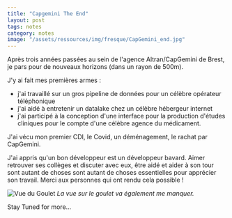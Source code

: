 ```yaml
---
title: "Capgemini The End"
layout: post
tags: notes
category: notes
image: "/assets/ressources/img/fresque/CapGemini_end.jpg"
---
```


Après trois années passées au sein de l'agence Altran/CapGemini de Brest, je pars pour de nouveaux horizons (dans un rayon de 500m).  

<!--more-->
J'y ai fait mes premières armes :

- j'ai travaillé sur un gros pipeline de données pour un célèbre opérateur téléphonique
- j'ai aidé à entretenir un datalake chez un célèbre hébergeur internet
- j'ai participé à la conception d'une interface pour la production d'études cliniques pour le compte d'une célèbre agence du médicament.

J'ai vécu mon premier CDI, le Covid, un déménagement, le rachat par CapGemini.

J'ai appris qu'un bon développeur est un développeur bavard. Aimer retrouver ses collèges et discuter avec eux, être aidé et aider à son tour sont autant de choses sont autant de choses essentielles pour apprécier son travail. Merci aux personnes qui ont rendu cela possible ! 

![Vue du Goulet](../assets/ressources/CapGemini_end.jpg)
_La vue sur le goulet va également me manquer._

Stay Tuned for more...





